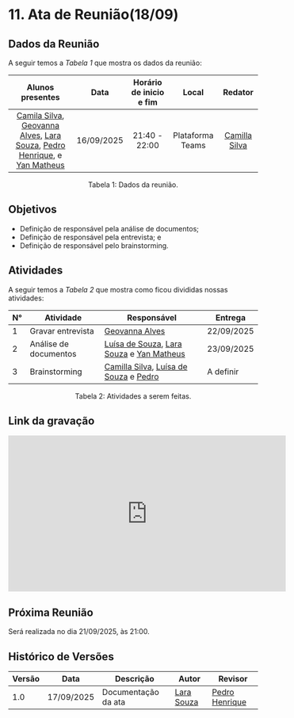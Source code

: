 # 11. Ata de Reunião(18/09)

## Dados da Reunião

A seguir temos a <i>Tabela 1</i> que mostra os dados da reunião:

| Alunos presentes  |  Data    | Horário de inicio e fim |  Local  | Redator |
| :--------------------------------------------------------------------------------------: | :--------: | :---------------------: | :--------------: | :--------------: |
|[Camila Silva](https://github.com/CamilaSilvaC), [Geovanna Alves](https://github.com/GeovannaUmbelino), [Lara Souza](https://github.com/mel14-hub), [Pedro Henrique](https://github.com/pedrohpsantos), e [Yan Matheus](https://github.com/Yanmatheus0812) | 16/09/2025 |      21:40 - 22:00     | Plataforma Teams | [Camilla Silva](https://github.com/CamilaSilvaC)|

<figcaption align="center">Tabela 1: Dados da reunião.</figcaption>

## Objetivos

- Definição de responsável pela análise de documentos;
- Definição de responsável pela entrevista; e
- Definição de responsável pelo brainstorming.

## Atividades

A seguir temos a <i>Tabela 2</i> que mostra como ficou divididas nossas atividades:

| N°| Atividade | Responsável | Entrega |
| ---- | ---- | ---- | ----|
| 1 | Gravar entrevista | [Geovanna Alves](https://github.com/GeovannaUmbelino)  | 22/09/2025 |
| 2 | Análise de documentos |[Luísa de Souza](https://github.com/GeovannaUmbelino), [Lara Souza](https://github.com/mel14-hub) e [Yan Matheus](https://github.com/Yanmatheus0812)| 23/09/2025 |
| 3 | Brainstorming|[Camilla Silva](https://github.com/CamilaSilvaC), [Luísa de Souza](https://github.com/GeovannaUmbelino) e [Pedro](https://github.com/Yanmatheus0812)|  A definir |

<figcaption align="center">Tabela 2: Atividades a serem feitas.</figcaption>

## Link da gravação

<iframe width="560" height="315" src="https://www.youtube.com/embed/bohvz3rVmbU?si=GMBXmtOpJuIgURxf" title="YouTube video player" frameborder="0" allow="accelerometer; autoplay; clipboard-write; encrypted-media; gyroscope; picture-in-picture; web-share" referrerpolicy="strict-origin-when-cross-origin" allowfullscreen></iframe>

## Próxima Reunião

Será realizada no dia 21/09/2025, às 21:00.

## Histórico de Versões

| Versão | Data       | Descrição           | Autor                                                      | Revisor                                                 |
|--------|------------|--------------------|------------------------------------------------------------|----------------------------------------------------------|
| 1.0    | 17/09/2025 | Documentação da ata | [Lara Souza](https://github.com/mel14-hub)       | [Pedro Henrique](https://github.com/pedrohpsantos)  |
